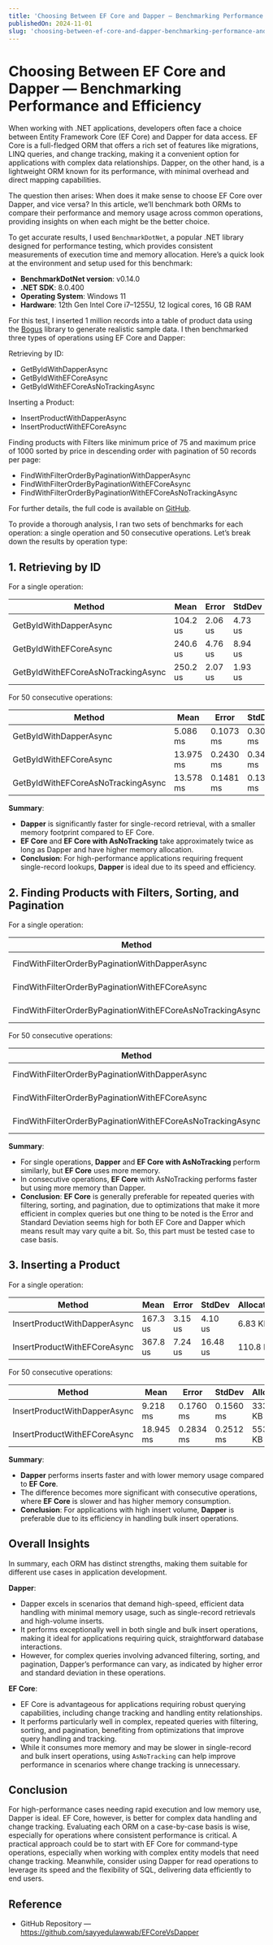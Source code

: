 ```yaml
---
title: 'Choosing Between EF Core and Dapper — Benchmarking Performance and Efficiency'
publishedOn: 2024-11-01
slug: 'choosing-between-ef-core-and-dapper-benchmarking-performance-and-efficiency'
---
```


# Choosing Between EF Core and Dapper — Benchmarking Performance and Efficiency

When working with .NET applications, developers often face a choice between Entity Framework Core (EF Core) and Dapper for data access. EF Core is a full-fledged ORM that offers a rich set of features like migrations, LINQ queries, and change tracking, making it a convenient option for applications with complex data relationships. Dapper, on the other hand, is a lightweight ORM known for its performance, with minimal overhead and direct mapping capabilities.

The question then arises: When does it make sense to choose EF Core over Dapper, and vice versa? In this article, we’ll benchmark both ORMs to compare their performance and memory usage across common operations, providing insights on when each might be the better choice.

To get accurate results, I used `BenchmarkDotNet`, a popular .NET library designed for performance testing, which provides consistent measurements of execution time and memory allocation. Here’s a quick look at the environment and setup used for this benchmark:

- **BenchmarkDotNet version**: v0.14.0
- **.NET SDK**: 8.0.400
- **Operating System**: Windows 11
- **Hardware**: 12th Gen Intel Core i7–1255U, 12 logical cores, 16 GB RAM

For this test, I inserted 1 million records into a table of product data using the [Bogus](https://github.com/bchavez/Bogus) library to generate realistic sample data. I then benchmarked three types of operations using EF Core and Dapper:

Retrieving by ID:

- GetByIdWithDapperAsync
- GetByIdWithEFCoreAsync
- GetByIdWithEFCoreAsNoTrackingAsync

Inserting a Product:

- InsertProductWithDapperAsync
- InsertProductWithEFCoreAsync

Finding products with Filters like minimum price of 75 and maximum price of 1000 sorted by price in descending order with pagination of 50 records per page:

- FindWithFilterOrderByPaginationWithDapperAsync
- FindWithFilterOrderByPaginationWithEFCoreAsync
- FindWithFilterOrderByPaginationWithEFCoreAsNoTrackingAsync

For further details, the full code is available on [GitHub](https://github.com/sayyedulawwab/EFCoreVsDapper).

To provide a thorough analysis, I ran two sets of benchmarks for each operation: a single operation and 50 consecutive operations. Let’s break down the results by operation type:

## 1. Retrieving by ID

For a single operation:

| Method                             | Mean     | Error   | StdDev  | Allocated |
| ---------------------------------- | -------- | ------- | ------- | --------- |
| GetByIdWithDapperAsync             | 104.2 us | 2.06 us | 4.73 us | 7.55 KB   |
| GetByIdWithEFCoreAsync             | 240.6 us | 4.76 us | 8.94 us | 104.44 KB |
| GetByIdWithEFCoreAsNoTrackingAsync | 250.2 us | 2.07 us | 1.93 us | 103.96 KB |

For 50 consecutive operations:

| Method                             | Mean      | Error     | StdDev    | Allocated  |
| ---------------------------------- | --------- | --------- | --------- | ---------- |
| GetByIdWithDapperAsync             | 5.086 ms  | 0.1073 ms | 0.3061 ms | 366.99 KB  |
| GetByIdWithEFCoreAsync             | 13.975 ms | 0.2430 ms | 0.3406 ms | 5206.96 KB |
| GetByIdWithEFCoreAsNoTrackingAsync | 13.578 ms | 0.1481 ms | 0.1312 ms | 5177.34 KB |

**Summary**:

- **Dapper** is significantly faster for single-record retrieval, with a smaller memory footprint compared to EF Core.
- **EF Core** and **EF Core with AsNoTracking** take approximately twice as long as Dapper and have higher memory allocation.
- **Conclusion**: For high-performance applications requiring frequent single-record lookups, **Dapper** is ideal due to its speed and efficiency.

## 2. Finding Products with Filters, Sorting, and Pagination

For a single operation:

| Method                                                     | Mean         | Error        | StdDev       | Allocated |
| ---------------------------------------------------------- | ------------ | ------------ | ------------ | --------- |
| FindWithFilterOrderByPaginationWithDapperAsync             | 620,303.9 us | 10,092.80 us | 9,440.81 us  | 42.02 KB  |
| FindWithFilterOrderByPaginationWithEFCoreAsync             | 636,583.7 us | 12,314.05 us | 11,518.57 us | 256.57 KB |
| FindWithFilterOrderByPaginationWithEFCoreAsNoTrackingAsync | 620,287.4 us | 7,573.23 us  | 7,084.01 us  | 223.68 KB |

For 50 consecutive operations:

| Method                                                     | Mean          | Error       | StdDev      | Allocated  |
| ---------------------------------------------------------- | ------------- | ----------- | ----------- | ---------- |
| FindWithFilterOrderByPaginationWithDapperAsync             | 43,612.958 ms | 474.2633 ms | 443.6262 ms | 2048.23 KB |
| FindWithFilterOrderByPaginationWithEFCoreAsync             | 37,708.436 ms | 140.6169 ms | 109.7844 ms | 9988.21 KB |
| FindWithFilterOrderByPaginationWithEFCoreAsNoTrackingAsync | 37,770.107 ms | 214.9115 ms | 179.4608 ms | 8326.77 KB |

**Summary**:

- For single operations, **Dapper** and **EF Core with AsNoTracking** perform similarly, but **EF Core** uses more memory.
- In consecutive operations, **EF Core** with AsNoTracking performs faster but using more memory than Dapper.
- **Conclusion**: **EF Core** is generally preferable for repeated queries with filtering, sorting, and pagination, due to optimizations that make it more efficient in complex queries but one thing to be noted is the Error and Standard Deviation seems high for both EF Core and Dapper which means result may vary quite a bit. So, this part must be tested case to case basis.

## 3. Inserting a Product

For a single operation:

| Method                       | Mean     | Error   | StdDev   | Allocated |
| ---------------------------- | -------- | ------- | -------- | --------- |
| InsertProductWithDapperAsync | 167.3 us | 3.15 us | 4.10 us  | 6.83 KB   |
| InsertProductWithEFCoreAsync | 367.8 us | 7.24 us | 16.48 us | 110.8 KB  |

For 50 consecutive operations:

| Method                       | Mean      | Error     | StdDev    | Allocated  |
| ---------------------------- | --------- | --------- | --------- | ---------- |
| InsertProductWithDapperAsync | 9.218 ms  | 0.1760 ms | 0.1560 ms | 333.41 KB  |
| InsertProductWithEFCoreAsync | 18.945 ms | 0.2834 ms | 0.2512 ms | 5530.56 KB |

**Summary**:

- **Dapper** performs inserts faster and with lower memory usage compared to **EF Core**.
- The difference becomes more significant with consecutive operations, where **EF Core** is slower and has higher memory consumption.
- **Conclusion**: For applications with high insert volume, **Dapper** is preferable due to its efficiency in handling bulk insert operations.

## Overall Insights

In summary, each ORM has distinct strengths, making them suitable for different use cases in application development.

**Dapper**:

- Dapper excels in scenarios that demand high-speed, efficient data handling with minimal memory usage, such as single-record retrievals and high-volume inserts.
- It performs exceptionally well in both single and bulk insert operations, making it ideal for applications requiring quick, straightforward database interactions.
- However, for complex queries involving advanced filtering, sorting, and pagination, Dapper’s performance can vary, as indicated by higher error and standard deviation in these operations.

**EF Core**:

- EF Core is advantageous for applications requiring robust querying capabilities, including change tracking and handling entity relationships.
- It performs particularly well in complex, repeated queries with filtering, sorting, and pagination, benefiting from optimizations that improve query handling and tracking.
- While it consumes more memory and may be slower in single-record and bulk insert operations, using `AsNoTracking` can help improve performance in scenarios where change tracking is unnecessary.

## Conclusion

For high-performance cases needing rapid execution and low memory use, Dapper is ideal. EF Core, however, is better for complex data handling and change tracking. Evaluating each ORM on a case-by-case basis is wise, especially for operations where consistent performance is critical. A practical approach could be to start with EF Core for command-type operations, especially when working with complex entity models that need change tracking. Meanwhile, consider using Dapper for read operations to leverage its speed and the flexibility of SQL, delivering data efficiently to end users.

## Reference

<ul>
  <li class="break-words">
    GitHub Repository —
    <a href="https://github.com/sayyedulawwab/EFCoreVsDapper" target="_blank">
      https://github.com/sayyedulawwab/EFCoreVsDapper
    </a>
  </li>
</ul>
